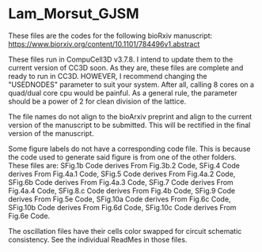 # Lam_Morsut_GJSM
These files are the codes for the following bioRxiv manuscript: https://www.biorxiv.org/content/10.1101/784496v1.abstract

These files run in CompuCell3D v3.7.8. I intend to update them to the current version of CC3D soon.
As they are, these files are complete and ready to run in CC3D. HOWEVER, I recommend changing the "USEDNODES" parameter to suit your system.
After all, calling 8 cores on a quad/dual core cpu would be painful. As a general rule, the parameter should be a power of 2 for clean division of the lattice.

The file names do not align to the bioArxiv preprint and align to the current version of the manuscript to be submitted. This will be rectified in the final version of the manuscript.

Some figure labels do not have a corresponding code file. This is because the code used to generate said figure is from one of the other folders. 
These files are: SFig.1b Code derives From Fig.3b.2 Code, SFig.4 Code derives From Fig.4a.1 Code, SFig.5 Code derives From Fig.4a.2 Code, SFig.6b Code derives From Fig.4a.3 Code,
SFig.7 Code derives From Fig.4a.4 Code, SFig.8.c Code derives From Fig.4b Code, SFig.9 Code derives From Fig.5e Code, SFig.10a Code derives From Fig.6c Code, SFig.10b Code derives From Fig.6d Code,
SFig.10c Code derives From Fig.6e Code.

The oscillation files have their cells color swapped for circuit schematic consistency. See the individual ReadMes in those files.
